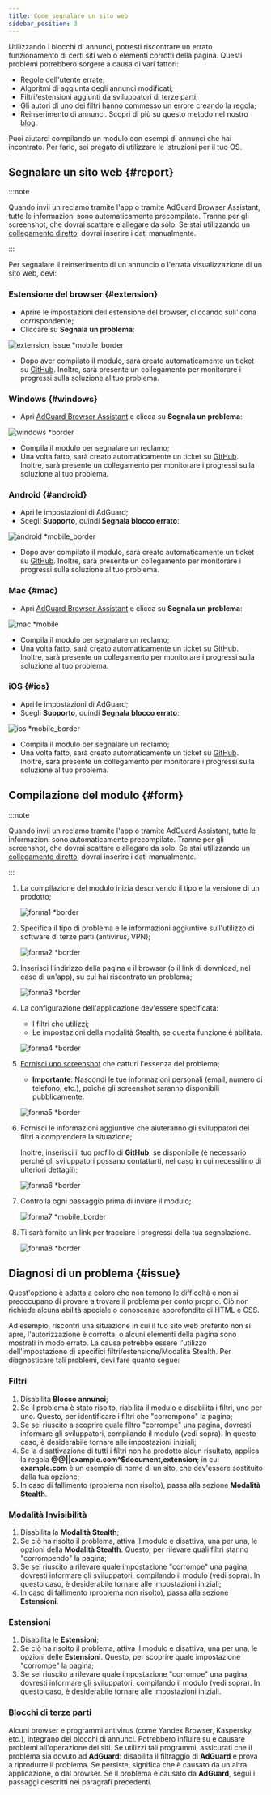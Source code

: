 ```yaml
---
title: Come segnalare un sito web
sidebar_position: 3
---
```



Utilizzando i blocchi di annunci, potresti riscontrare un errato funzionamento di certi siti web o elementi corrotti della pagina. Questi problemi potrebbero sorgere a causa di vari fattori:

- Regole dell'utente errate;
- Algoritmi di aggiunta degli annunci modificati;
- Filtri/estensioni aggiunti da sviluppatori di terze parti;
- Gli autori di uno dei filtri hanno commesso un errore creando la regola;
- Reinserimento di annunci. Scopri di più su questo metodo nel nostro [blog](https://adguard.com/en/blog/ad-reinsertion.html).

Puoi aiutarci compilando un modulo con esempi di annunci che hai incontrato. Per farlo, sei pregato di utilizzare le istruzioni per il tuo OS.

## Segnalare un sito web {#report}

:::note

Quando invii un reclamo tramite l'app o tramite AdGuard Browser Assistant, tutte le informazioni sono automaticamente precompilate. Tranne per gli screenshot, che dovrai scattare e allegare da solo. Se stai utilizzando un [collegamento diretto](https://reports.adguard.com/new_issue.html), dovrai inserire i dati manualmente.

:::

Per segnalare il reinserimento di un annuncio o l'errata visualizzazione di un sito web, devi:

### Estensione del browser {#extension}

- Aprire le impostazioni dell'estensione del browser, cliccando sull'icona corrispondente;
- Cliccare su **Segnala un problema**:

![extension_issue *mobile_border](https://cdn.adtidy.org/blog/new/5si74extension.png)

- Dopo aver compilato il modulo, sarà creato automaticamente un ticket su [GitHub](https://github.com/AdguardTeam/AdguardFilters/issues). Inoltre, sarà presente un collegamento per monitorare i progressi sulla soluzione al tuo problema.

### Windows {#windows}

- Apri [AdGuard Browser Assistant](/adguard-for-windows/browser-assistant) e clicca su **Segnala un problema**:

![windows *border](https://cdn.adtidy.org/content/Kb/ad_blocker/guides/browser-assistant.png)

- Compila il modulo per segnalare un reclamo;
- Una volta fatto, sarà creato automaticamente un ticket su [GitHub](https://github.com/AdguardTeam/AdguardFilters/issues). Inoltre, sarà presente un collegamento per monitorare i progressi sulla soluzione al tuo problema.

### Android {#android}

- Apri le impostazioni di AdGuard;
- Scegli **Supporto**, quindi **Segnala blocco errato**:

![android *mobile_border](https://cdn.adtidy.org/blog/new/apicfkandroid-new.jpg)

- Dopo aver compilato il modulo, sarà creato automaticamente un ticket su [GitHub](https://github.com/AdguardTeam/AdguardFilters/issues). Inoltre, sarà presente un collegamento per monitorare i progressi sulla soluzione al tuo problema.

### Mac {#mac}

- Apri [AdGuard Browser Assistant](/adguard-for-mac/browser-assistant) e clicca su **Segnala un problema**:

![mac *mobile](https://cdn.adtidy.org/content/kb/ad_blocker/guides/browser-assistant-mac.png)

- Compila il modulo per segnalare un reclamo;
- Una volta fatto, sarà creato automaticamente un ticket su [GitHub](https://github.com/AdguardTeam/AdguardFilters/issues). Inoltre, sarà presente un collegamento per monitorare i progressi sulla soluzione al tuo problema.

### iOS {#ios}

- Apri le impostazioni di AdGuard;
- Scegli **Supporto**, quindi **Segnala blocco errato**:

![ios *mobile_border](https://cdn.adtidy.org/blog/new/fnl9aios.jpeg)

- Compila il modulo per segnalare un reclamo;
- Una volta fatto, sarà creato automaticamente un ticket su [GitHub](https://github.com/AdguardTeam/AdguardFilters/issues). Inoltre, sarà presente un collegamento per monitorare i progressi sulla soluzione al tuo problema.

## Compilazione del modulo {#form}

:::note

Quando invii un reclamo tramite l'app o tramite AdGuard Assistant, tutte le informazioni sono automaticamente precompilate. Tranne per gli screenshot, che dovrai scattare e allegare da solo. Se stai utilizzando un [collegamento diretto](https://reports.adguard.com/new_issue.html), dovrai inserire i dati manualmente.

:::

1. La compilazione del modulo inizia descrivendo il tipo e la versione di un prodotto;

    ![forma1 *border](https://cdn.adtidy.org/content/Kb/ad_blocker/guides/forma1en.png)

2. Specifica il tipo di problema e le informazioni aggiuntive sull'utilizzo di software di terze parti (antivirus, VPN);

    ![forma2 *border](https://cdn.adtidy.org/content/Kb/ad_blocker/guides/forma2en.png)

3. Inserisci l'indirizzo della pagina e il browser (o il link di download, nel caso di un'app), su cui hai riscontrato un problema;

    ![forma3 *border](https://cdn.adtidy.org/content/Kb/ad_blocker/guides/forma3en.png)

4. La configurazione dell'applicazione dev'essere specificata:

    - I filtri che utilizzi;
    - Le impostazioni della modalità Stealth, se questa funzione è abilitata.

    ![forma4 *border](https://cdn.adtidy.org/content/kb/ad_blocker/guides/forma4en.png)

5. [Fornisci uno screenshot](../take-screenshot) che catturi l'essenza del problema;

    - **Importante**: Nascondi le tue informazioni personali (email, numero di telefono, etc.), poiché gli screenshot saranno disponibili pubblicamente.

    ![forma5 *border](https://cdn.adtidy.org/content/Kb/ad_blocker/guides/forma5en.png)

6. Fornisci le informazioni aggiuntive che aiuteranno gli sviluppatori dei filtri a comprendere la situazione;

    Inoltre, inserisci il tuo profilo di **GitHub**, se disponibile (è necessario perché gli sviluppatori possano contattarti, nel caso in cui necessitino di ulteriori dettagli);

    ![forma6 *border](https://cdn.adtidy.org/content/Kb/ad_blocker/guides/forma6en.png)

7. Controlla ogni passaggio prima di inviare il modulo;

    ![forma7 *mobile_border](https://cdn.adtidy.org/content/Kb/ad_blocker/guides/forma7en.png)

8. Ti sarà fornito un link per tracciare i progressi della tua segnalazione.

    ![forma8 *border](https://cdn.adtidy.org/content/Kb/ad_blocker/guides/forma8en.png)

## Diagnosi di un problema {#issue}

Quest'opzione è adatta a coloro che non temono le difficoltà e non si preoccupano di provare a trovare il problema per conto proprio. Ciò non richiede alcuna abilità speciale o conoscenze approfondite di HTML e CSS.

Ad esempio, riscontri una situazione in cui il tuo sito web preferito non si apre, l'autorizzazione è corrotta, o alcuni elementi della pagina sono mostrati in modo errato. La causa potrebbe essere l'utilizzo dell'impostazione di specifici filtri/estensione/Modalità Stealth. Per diagnosticare tali problemi, devi fare quanto segue:

### **Filtri**

1. Disabilita **Blocco annunci**;
2. Se il problema è stato risolto, riabilita il modulo e disabilita i filtri, uno per uno. Questo, per identificare i filtri che "corrompono" la pagina;
3. Se sei riuscito a scoprire quale filtro "corrompe" una pagina, dovresti informare gli sviluppatori, compilando il modulo (vedi sopra). In questo caso, è desiderabile tornare alle impostazioni iniziali;
4. Se la disattivazione di tutti i filtri non ha prodotto alcun risultato, applica la regola **@@||example.com^$document,extension**; in cui **example.com** è un esempio di nome di un sito, che dev'essere sostituito dalla tua opzione;
5. In caso di fallimento (problema non risolto), passa alla sezione **Modalità Stealth**.

### **Modalità Invisibilità**

1. Disabilita la **Modalità Stealth**;
2. Se ciò ha risolto il problema, attiva il modulo e disattiva, una per una, le opzioni della **Modalità Stealth**. Questo, per rilevare quali filtri stanno "corrompendo" la pagina;
3. Se sei riuscito a rilevare quale impostazione "corrompe" una pagina, dovresti informare gli sviluppatori, compilando il modulo (vedi sopra). In questo caso, è desiderabile tornare alle impostazioni iniziali;
4. In caso di fallimento (problema non risolto), passa alla sezione **Estensioni**.

### **Estensioni**

1. Disabilita le **Estensioni**;
2. Se ciò ha risolto il problema, attiva il modulo e disattiva, una per una, le opzioni delle **Estensioni**. Questo, per scoprire quale impostazione "corrompe" la pagina;
3. Se sei riuscito a rilevare quale impostazione "corrompe" una pagina, dovresti informare gli sviluppatori, compilando il modulo (vedi sopra). In questo caso, è desiderabile tornare alle impostazioni iniziali.

### **Blocchi di terze parti**

Alcuni browser e programmi antivirus (come Yandex Browser, Kaspersky, etc.), integrano dei blocchi di annunci. Potrebbero influire su e causare problemi all'operazione dei siti. Se utilizzi tali programmi, assicurati che il problema sia dovuto ad **AdGuard**: disabilita il filtraggio di **AdGuard** e prova a riprodurre il problema. Se persiste, significa che è causato da un'altra applicazione, o dal browser. Se il problema è causato da **AdGuard**, segui i passaggi descritti nei paragrafi precedenti.
